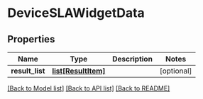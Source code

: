 # DeviceSLAWidgetData

## Properties
Name | Type | Description | Notes
------------ | ------------- | ------------- | -------------
**result_list** | [**list[ResultItem]**](ResultItem.md) |  | [optional] 

[[Back to Model list]](../README.md#documentation-for-models) [[Back to API list]](../README.md#documentation-for-api-endpoints) [[Back to README]](../README.md)


